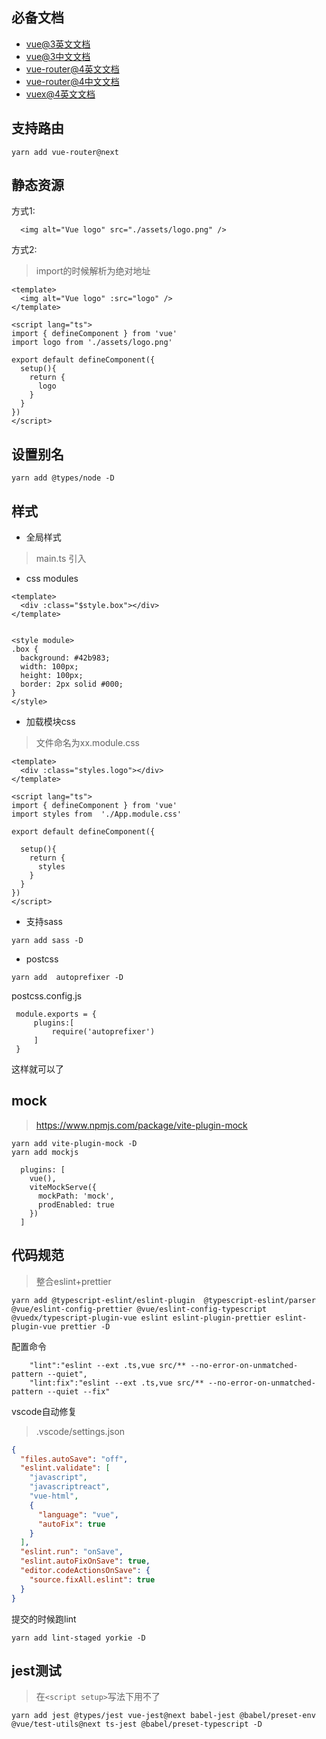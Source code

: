 
## 必备文档

- [vue@3英文文档](https://v3.vuejs.org/guide/introduction.html)
- [vue@3中文文档](https://v3.cn.vuejs.org/api/)
- [vue-router@4英文文档](https://next.router.vuejs.org/)
- [vue-router@4中文文档](https://next.router.vuejs.org/zh/index.html)
- [vuex@4英文文档](https://next.vuex.vuejs.org/)

## 支持路由
```
yarn add vue-router@next
```

## 静态资源

方式1: 

```vue
  <img alt="Vue logo" src="./assets/logo.png" />
```

方式2: 

> import的时候解析为绝对地址

```vue
<template>
  <img alt="Vue logo" :src="logo" />
</template>

<script lang="ts">
import { defineComponent } from 'vue'
import logo from './assets/logo.png'

export default defineComponent({
  setup(){
    return {
      logo
    }
  }
})
</script>
```

## 设置别名

```
yarn add @types/node -D
```

## 样式

- 全局样式
> main.ts 引入

- css modules

```vue
<template>
  <div :class="$style.box"></div>
</template>


<style module>
.box {
  background: #42b983;
  width: 100px;
  height: 100px;
  border: 2px solid #000;
}
</style>
```

- 加载模块css

> 文件命名为xx.module.css

```vue
<template>
  <div :class="styles.logo"></div>
</template>

<script lang="ts">
import { defineComponent } from 'vue'
import styles from  './App.module.css'

export default defineComponent({

  setup(){
    return {
      styles
    }
  }
})
</script>
```

- 支持sass

```
yarn add sass -D
```

- postcss

```
yarn add  autoprefixer -D
```

postcss.config.js

```
 module.exports = {
     plugins:[
         require('autoprefixer')
     ]
 }
```

这样就可以了


## mock

> https://www.npmjs.com/package/vite-plugin-mock

```
yarn add vite-plugin-mock -D
yarn add mockjs
```


```
  plugins: [
    vue(),
    viteMockServe({
      mockPath: 'mock',
      prodEnabled: true
    })
  ]
```

## 代码规范

> 整合eslint+prettier

```
yarn add @typescript-eslint/eslint-plugin  @typescript-eslint/parser  @vue/eslint-config-prettier @vue/eslint-config-typescript @vuedx/typescript-plugin-vue eslint eslint-plugin-prettier eslint-plugin-vue prettier -D

```

配置命令

```
    "lint":"eslint --ext .ts,vue src/** --no-error-on-unmatched-pattern --quiet",
    "lint:fix":"eslint --ext .ts,vue src/** --no-error-on-unmatched-pattern --quiet --fix"
```

vscode自动修复

> .vscode/settings.json

```json
{
  "files.autoSave": "off",
  "eslint.validate": [
    "javascript",
    "javascriptreact",
    "vue-html",
    {
      "language": "vue",
      "autoFix": true
    }
  ],
  "eslint.run": "onSave",
  "eslint.autoFixOnSave": true,
  "editor.codeActionsOnSave": {
    "source.fixAll.eslint": true
  }
}

```

提交的时候跑lint

```
yarn add lint-staged yorkie -D
```




## jest测试

> 在`<script setup>`写法下用不了

```
yarn add jest @types/jest vue-jest@next babel-jest @babel/preset-env @vue/test-utils@next ts-jest @babel/preset-typescript -D
```
